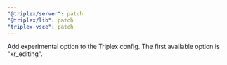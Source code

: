 ```yaml
---
"@triplex/server": patch
"@triplex/lib": patch
"triplex-vsce": patch
---
```


Add experimental option to the Triplex config. The first available option is "xr_editing".
